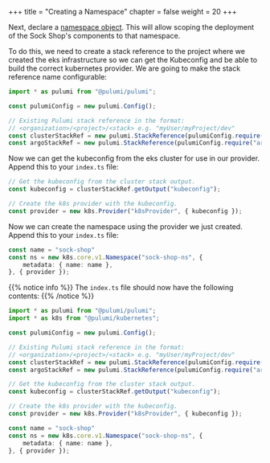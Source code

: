 +++
title = "Creating a Namespace"
chapter = false
weight = 20
+++

Next, declare a [namespace object](https://kubernetes.io/docs/concepts/overview/working-with-objects/namespaces/).
This will allow scoping the deployment of the Sock Shop's components to that namespace.

To do this, we need to create a stack reference to the project where we created the eks infrastructure so we can get the
Kubeconfig and be able to build the correct kubernetes provider. We are going to make the stack reference name configurable:

```typescript
import * as pulumi from "@pulumi/pulumi";

const pulumiConfig = new pulumi.Config();

// Existing Pulumi stack reference in the format:
// <organization>/<project>/<stack> e.g. "myUser/myProject/dev"
const clusterStackRef = new pulumi.StackReference(pulumiConfig.require("clusterStackRef"));
const argoStackRef = new pulumi.StackReference(pulumiConfig.require("argoCDStackRef"))
```

Now we can get the kubeconfig from the eks cluster for use in our provider. Append this to your `index.ts` file:

```typescript
// Get the kubeconfig from the cluster stack output.
const kubeconfig = clusterStackRef.getOutput("kubeconfig");

// Create the k8s provider with the kubeconfig.
const provider = new k8s.Provider("k8sProvider", { kubeconfig });
```

Now we can create the namespace using the provider we just created. Append this to your `index.ts` file:

```typescript
const name = "sock-shop"
const ns = new k8s.core.v1.Namespace("sock-shop-ns", {
    metadata: { name: name },
}, { provider });
```

{{% notice info %}}
The `index.ts` file should now have the following contents:
{{% /notice %}}
```typescript
import * as pulumi from "@pulumi/pulumi";
import * as k8s from "@pulumi/kubernetes";

const pulumiConfig = new pulumi.Config();

// Existing Pulumi stack reference in the format:
// <organization>/<project>/<stack> e.g. "myUser/myProject/dev"
const clusterStackRef = new pulumi.StackReference(pulumiConfig.require("clusterStackRef"));
const argoStackRef = new pulumi.StackReference(pulumiConfig.require("argoCDStackRef"))

// Get the kubeconfig from the cluster stack output.
const kubeconfig = clusterStackRef.getOutput("kubeconfig");

// Create the k8s provider with the kubeconfig.
const provider = new k8s.Provider("k8sProvider", { kubeconfig });

const name = "sock-shop"
const ns = new k8s.core.v1.Namespace("sock-shop-ns", {
    metadata: { name: name },
}, { provider });
```
